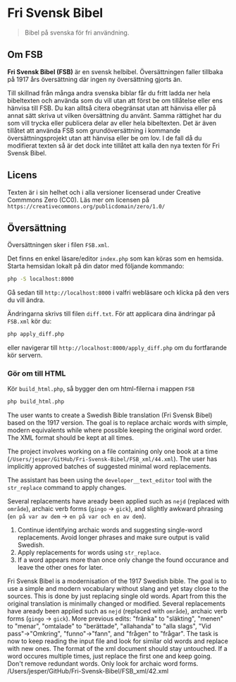 # Fri Svensk Bibel
> Bibel på svenska för fri användning.

## Om FSB
**Fri Svensk Bibel (FSB)** är en svensk helbibel. Översättningen faller tillbaka på 1917 års översättning där ingen ny översättning gjorts än.

Till skillnad från många andra svenska biblar får du fritt ladda ner hela bibeltexten och använda som du vill utan att först be om tillåtelse eller ens hänvisa till FSB. Du kan alltså citera obegränsat utan att hänvisa eller på annat sätt skriva ut vilken översättning du använt. Samma rättighet har du som vill trycka eller publicera delar av eller hela bibeltexten. Det är även tillåtet att använda FSB som grundöversättning i kommande översättningsprojekt utan att hänvisa eller be om lov. I de fall då du modifierat texten så är det dock inte tillåtet att kalla den nya texten för Fri Svensk Bibel.

## Licens
Texten är i sin helhet och i alla versioner licenserad under Creative Commmons Zero (CC0). Läs mer om licensen på `https://creativecommons.org/publicdomain/zero/1.0/`

## Översättning

Översättningen sker i filen `FSB.xml`.

Det finns en enkel läsare/editor `index.php` som kan köras som en hemsida. Starta hemsidan lokalt på din dator med följande kommando:

```sh
php -S localhost:8000
```

Gå sedan till `http://localhost:8000` i valfri webläsare och klicka på den vers du vill ändra.

Ändringarna skrivs till filen `diff.txt`. För att applicara dina ändringar på `FSB.xml` kör du:

```sh
php apply_diff.php
```

eller navigerar till `http://localhost:8000/apply_diff.php` om du fortfarande kör servern.

### Gör om till HTML
Kör `build_html.php`, så bygger den om html-filerna i mappen `FSB`

```sh
php build_html.php
```



The user wants to create a Swedish Bible translation (Fri Svensk Bibel) based on the 1917 version. The goal is to replace archaic words with simple, modern equivalents while where possible keeping the original word order. The XML format should be kept at all times.

The project involves working on a file containing only one book at a time (`/Users/jesper/GitHub/Fri-Svensk-Bibel/FSB_xml/44.xml`). The user has implicitly approved batches of suggested minimal word replacements.

The assistant has been using the `developer__text_editor` tool with the `str_replace` command to apply changes.

Several replacements have aready been applied such as `nejd` (replaced with `område`), archaic verb forms (`gingo` -> `gick`), and slightly awkward phrasing (`en på var av dem` -> `en på var och en av dem`).

1.  Continue identifying archaic words and suggesting single-word replacements. Avoid longer phrases and make sure output is valid Swedish.
2.  Apply replacements for words using `str_replace`.
3.  If a word appears more than once only change the found occurance and leave the other ones for later.



Fri Svensk Bibel is a modernisation of the 1917 Swedish bible. The goal is to use a simple and modern vocabulary without slang and yet stay close to the sources. This is done by just replacing single old words. Apart from this the original translation is minimally changed or modified. Several replacements have aready been applied such as `nejd` (replaced with `område`), archaic verb forms (`gingo` -> `gick`). More previous edits: "fränka" to "släkting", "menen" to "menar", "omtalade" to "berättade", "allahanda" to "alla slags", "Vid pass"->"Omkring", "funno"->"fann", and "frågen" to "frågar". The task is now to keep reading the input file and look for similar old words and replace with new ones. The format of the xml document should stay untouched. If a word occures multiple times, just replace the first one and keep going. Don't remove redundant words. Only look for archaic word forms.
/Users/jesper/GitHub/Fri-Svensk-Bibel/FSB_xml/42.xml